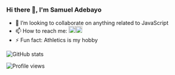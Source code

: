 ### Hi there 👋, I'm Samuel Adebayo

<!--
**seyi-js/seyi-js** is a ✨ _special_ ✨ repository because its `README.md` (this file) appears on your GitHub profile.

Here are some ideas to get you started:
-->





- 👯 I’m looking to collaborate on anything related to JavaScript
- 📫 How to reach me: [<img src='https://cdn.jsdelivr.net/npm/simple-icons@3.0.1/icons/twitter.svg' alt='twitter' height='18'>](https://twitter.com/OLU_WASEYI)[<img src='https://cdn.jsdelivr.net/npm/simple-icons@3.0.1/icons/github.svg' alt='github' height='18'>](https://github.com/seyi-js)
- ⚡ Fun fact: Athletics is my hobby

![GitHub stats](https://github-readme-stats.vercel.app/api?username=seyi-js&show_icons=true) 

![Profile views](https://gpvc.arturio.dev/seyi-js)  
